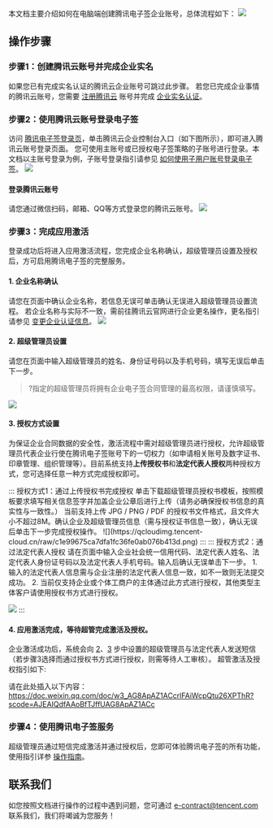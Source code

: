 本文档主要介绍如何在电脑端创建腾讯电子签企业账号，总体流程如下：
![](https://qcloudimg.tencent-cloud.cn/raw/b2050f761e008295b199846a7bc373ce.png)


## 操作步骤
### 步骤1：创建腾讯云账号并完成企业实名
如果您已有完成实名认证的腾讯云企业账号可跳过此步骤。
若您已完成企业事情的腾讯云账号，您需要 [注册腾讯云](https://cloud.tencent.com/document/product/378/17985) 账号并完成 [企业实名认证](https://cloud.tencent.com/document/product/378/10496)。

### 步骤2：使用腾讯云账号登录电子签
访问 [腾讯电子签登录页](https://ess.tencent.cn/)，单击腾讯云企业控制台入口（如下图所示），即可进入腾讯云账号登录页面。
您可使用主账号或已授权电子签策略的子账号进行登录。本文档以主账号登录为例，子账号登录指引请参见 [如何使用子用户账号登录电子签](https://cloud.tencent.com/document/product/1323/58484#Q13)。
![](https://main.qcloudimg.com/raw/a07f2987c2078de9dc7117ed5bbcbfef.png)

#### 登录腾讯云账号
请您通过微信扫码，邮箱、QQ等方式登录您的腾讯云账号。
![](https://main.qcloudimg.com/raw/a5909ec0434eb06d6d1cf594a0a2ce8a.png)


### 步骤3：完成应用激活
登录成功后将进入应用激活流程，您完成企业名称确认，超级管理员设置及授权后，方可启用腾讯电子签的完整服务。

#### 1. 企业名称确认
请您在页面中确认企业名称，若信息无误可单击确认无误进入超级管理员设置流程。
若企业名称与实际不一致，需前往腾讯云官网进行企业更名操作，更名指引请参见 [变更企业认证信息](https://cloud.tencent.com/document/product/378/43087)。
![](https://qcloudimg.tencent-cloud.cn/raw/1acc6be5bfd24d266c4195fd2194d41a.png)

#### 2. 超级管理员设置[](id:smallStep2)
请您在页面中输入超级管理员的姓名、身份证号码以及手机号码，填写无误后单击下一步。
>?指定的超级管理员将拥有企业电子签合同管理的最高权限，请谨慎填写。

![](https://qcloudimg.tencent-cloud.cn/raw/00f1bb783db87e7f0746a58e69c73056.png)

#### 3. 授权方式设置[](id:smallStep3)
为保证企业合同数据的安全性，激活流程中需对超级管理员进行授权，允许超级管理员代表企业行使在腾讯电子签账号下的一切权力（如申请相关账号及数字证书、印章管理、组织管理等）。目前系统支持**上传授权书**和**法定代表人授权**两种授权方式，您可选择任意一种方式完成授权即可。

<dx-tabs>
::: 授权方式1：通过上传授权书完成授权
单击下载超级管理员授权书模板，按照模板要求填写相关信息签字并加盖企业公章后进行上传（请务必确保授权书信息的真实性与一致性。）
当前支持上传 JPG / PNG / PDF 的授权书文件格式，且文件大小不超过8M。确认企业及超级管理员信息（需与授权证书信息一致），确认无误后单击下一步完成授权操作。
![](https://qcloudimg.tencent-cloud.cn/raw/c1e99675ca7dfa1fc36fe0ab076b413d.png)
:::
::: 授权方式2：通过法定代表人授权
请在页面中输入企业社会统一信用代码、法定代表人姓名、法定代表人身份证号码以及法定代表人手机号码。输入后确认无误单击下一步。
<dx-alert infotype="explain" title="说明：">
1. 输入的法定代表人信息需与企业注册的法定代表人信息一致，如不一致则无法提交成功。
2. 当前仅支持企业或个体工商户的主体通过此方式进行授权，其他类型主体客户请使用授权书方式进行授权。
</dx-alert>

![](https://qcloudimg.tencent-cloud.cn/raw/50ace5dbf63b5d0b4900083c4f378831.png)
:::
</dx-tabs>

#### 4. 应用激活完成，等待超管完成激活及授权。
企业激活成功后，系统会向 [2](#smallStep2)、[3](#smallStep3) 步中设置的超级管理员与法定代表人发送短信（若步骤3选择而通过授权书方式进行授权，则需等待人工审核）。
超管激活及授权指引如下:

请在此处插入以下内容：https://doc.weixin.qq.com/doc/w3_AG8ApAZ1ACcrlFAiWcpQtu26XPThR?scode=AJEAIQdfAAoBfTJffUAG8ApAZ1ACc



### 步骤4：使用腾讯电子签服务
超级管理员通过短信完成激活并通过授权后，您即可体验腾讯电子签的所有功能，使用指引详参 [操作指南](https://cloud.tencent.com/document/product/1323/58490)。



## 联系我们
如您按照文档进行操作的过程中遇到问题，您可通过 e-contract@tencent.com 联系我们，我们将竭诚为您服务！
